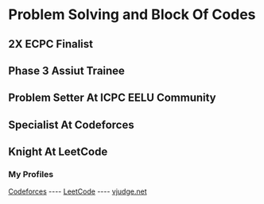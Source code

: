 <h1>Problem Solving and Block Of Codes</h1>
<h2>2X ECPC Finalist</h2>
<h2>Phase 3 Assiut Trainee</h2>
<h2>Problem Setter At ICPC EELU Community</h2>
<h2>Specialist At Codeforces</h2>
<h2>Knight At LeetCode</h2>


<h3>My Profiles</h3>

[Codeforces](https://codeforces.com/profile/Ahmed_Sayed-) ----  [LeetCode](https://leetcode.com/u/AhmedSayed1/) ---- [vjudge.net](https://vjudge.net/user/Ahmed_SA)
